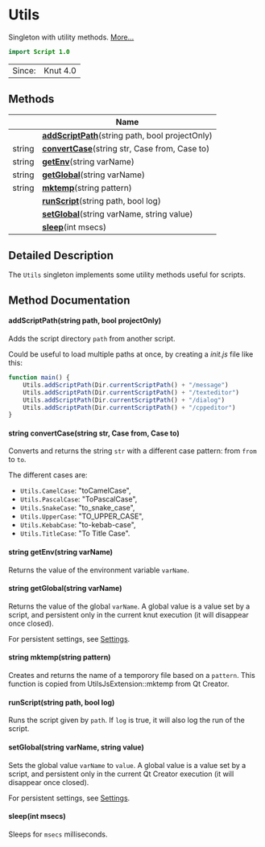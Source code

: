 # Utils

Singleton with utility methods. [More...](#detailed-description)

```qml
import Script 1.0
```

<table>
<tr><td>Since:</td><td>Knut 4.0</td></tr>
</table>

## Methods

| | Name |
|-|-|
||**[addScriptPath](#addScriptPath)**(string path, bool projectOnly)|
|string |**[convertCase](#convertCase)**(string str, Case from, Case to)|
|string |**[getEnv](#getEnv)**(string varName)|
|string |**[getGlobal](#getGlobal)**(string varName)|
|string |**[mktemp](#mktemp)**(string pattern)|
||**[runScript](#runScript)**(string path, bool log)|
||**[setGlobal](#setGlobal)**(string varName, string value)|
||**[sleep](#sleep)**(int msecs)|

## Detailed Description

The `Utils` singleton implements some utility methods useful for scripts.

## Method Documentation

#### <a name="addScriptPath"></a>**addScriptPath**(string path, bool projectOnly)

Adds the script directory `path` from another script.

Could be useful to load multiple paths at once, by creating a *init.js* file like this:

```js
function main() {
    Utils.addScriptPath(Dir.currentScriptPath() + "/message")
    Utils.addScriptPath(Dir.currentScriptPath() + "/texteditor")
    Utils.addScriptPath(Dir.currentScriptPath() + "/dialog")
    Utils.addScriptPath(Dir.currentScriptPath() + "/cppeditor")
}
```

#### <a name="convertCase"></a>string **convertCase**(string str, Case from, Case to)

Converts and returns the string `str` with a different case pattern: from `from` to `to`.

The different cases are:

- `Utils.CamelCase`: "toCamelCase",
- `Utils.PascalCase`: "ToPascalCase",
- `Utils.SnakeCase`: "to_snake_case",
- `Utils.UpperCase`: "TO_UPPER_CASE",
- `Utils.KebabCase`: "to-kebab-case",
- `Utils.TitleCase`: "To Title Case".

#### <a name="getEnv"></a>string **getEnv**(string varName)

Returns the value of the environment variable `varName`.

#### <a name="getGlobal"></a>string **getGlobal**(string varName)

Returns the value of the global `varName`. A global value is a value set by a script, and
persistent only in the current knut execution (it will disappear once closed).

For persistent settings, see [Settings](settings.md).

#### <a name="mktemp"></a>string **mktemp**(string pattern)

Creates and returns the name of a temporory file based on a `pattern`.
This function is copied from UtilsJsExtension::mktemp from Qt Creator.

#### <a name="runScript"></a>**runScript**(string path, bool log)

Runs the script given by `path`. If `log` is true, it will also log the run of the script.

#### <a name="setGlobal"></a>**setGlobal**(string varName, string value)

Sets the global value `varName` to `value`. A global value is a value set by a script, and
persistent only in the current Qt Creator execution (it will disappear once closed).

For persistent settings, see [Settings](settings.md).

#### <a name="sleep"></a>**sleep**(int msecs)

Sleeps for `msecs` milliseconds.
